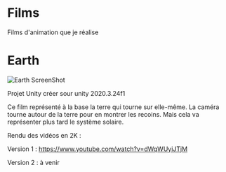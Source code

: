 # Films
Films d'animation que je réalise 

# Earth

![Earth ScreenShot](https://user-images.githubusercontent.com/58038165/151626914-5a5527c0-1533-4b18-8323-331129abe720.png)

Projet Unity créer sour unity 2020.3.24f1

Ce film représenté à la base la terre qui tourne sur elle-même. La caméra tourne autour de la terre pour en montrer les recoins.
Mais cela va représenter plus tard le système solaire.

Rendu des vidéos en 2K :

Version 1 : https://www.youtube.com/watch?v=dWqWUyiJTjM

Version 2 : à venir
